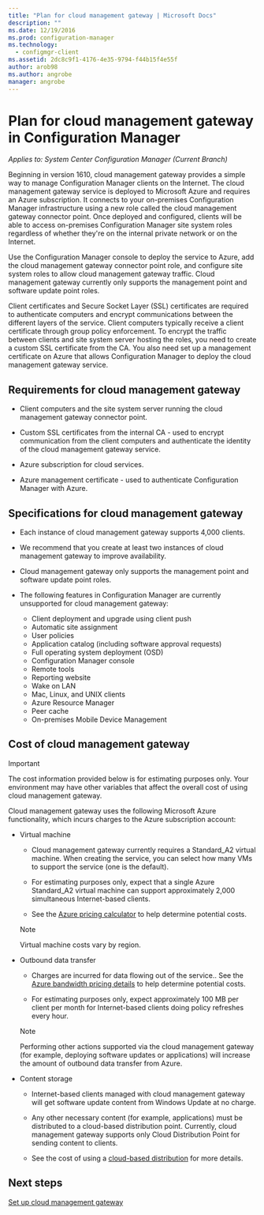 ```yaml
---
title: "Plan for cloud management gateway | Microsoft Docs"
description: ""
ms.date: 12/19/2016
ms.prod: configuration-manager
ms.technology:
  - configmgr-client
ms.assetid: 2dc8c9f1-4176-4e35-9794-f44b15f4e55f
author: arob98
ms.author: angrobe
manager: angrobe
---
```


# Plan for cloud management gateway in Configuration Manager

*Applies to: System Center Configuration Manager (Current Branch)*

Beginning in version 1610, cloud management gateway provides a simple way to manage Configuration Manager clients on the Internet. The cloud management gateway service is deployed to Microsoft Azure and requires an Azure subscription. It connects to your on-premises Configuration Manager infrastructure using a new role called the cloud management gateway connector point. Once deployed and configured, clients will be able to access on-premises Configuration Manager site system roles regardless of whether they're on the internal private network or on the Internet.

Use the Configuration Manager console to deploy the service to Azure, add the cloud management gateway connector point role, and configure site system roles to allow cloud management gateway traffic. Cloud management gateway currently only supports the management point and software update point roles.

Client certificates and Secure Socket Layer (SSL) certificates are required to authenticate computers and encrypt communications between the different layers of the service. Client computers typically receive a client certificate through group policy enforcement. To encrypt the traffic between clients and site system server hosting the roles, you need to create a custom SSL certificate from the CA. You also need set up a management certificate on Azure that allows Configuration Manager to deploy the cloud management gateway service.

## Requirements for cloud management gateway

-   Client computers and the site system server running the cloud management gateway connector point.

-   Custom SSL certificates from the internal CA - used to encrypt communication from the client computers and authenticate the identity of the cloud management gateway service.

-   Azure subscription for cloud services.

-   Azure management certificate - used to authenticate Configuration Manager with Azure.

## Specifications for cloud management gateway

- Each instance of cloud management gateway supports 4,000 clients.
- We recommend that you create at least two instances of cloud management gateway to improve availability.
- Cloud management gateway only supports the management point and software update point roles.
-   The following features in Configuration Manager are currently unsupported for cloud management gateway:

    -   Client deployment and upgrade using client push
    -   Automatic site assignment
    -   User policies
    -   Application catalog (including software approval requests)
    -   Full operating system deployment (OSD)
    -   Configuration Manager console
    -   Remote tools
    -   Reporting website
    -   Wake on LAN
    -   Mac, Linux, and UNIX clients
    -   Azure Resource Manager
    -   Peer cache
    -   On-premises Mobile Device Management

## Cost of cloud management gateway

>[!IMPORTANT]
>The cost information provided below is for estimating purposes only. Your environment may have other variables that affect the overall cost of using cloud management gateway.

Cloud management gateway uses the following Microsoft Azure functionality, which incurs charges to the Azure subscription account:

-   Virtual machine

    -   Cloud management gateway currently requires a Standard\_A2 virtual machine. When creating the service, you can select how many VMs to support the service (one is the default).

    -   For estimating purposes only, expect that a single Azure Standard\_A2 virtual machine can support approximately 2,000 simultaneous Internet-based clients.

    -   See the [Azure pricing calculator](https://azure.microsoft.com/en-us/pricing/calculator/) to help determine potential costs.

      >[!NOTE]
      >Virtual machine costs vary by region.

-   Outbound data transfer

    -   Charges are incurred for data flowing out of the service.. See the [Azure bandwidth pricing details](https://azure.microsoft.com/en-us/pricing/details/bandwidth/) to help determine potential costs.

    -   For estimating purposes only, expect approximately 100 MB per client per month for Internet-based clients doing policy refreshes every hour.

    >[!NOTE]
    > Performing other actions supported via the cloud management gateway (for example, deploying software updates or applications) will increase the amount of outbound data transfer from Azure.

-   Content storage

    -   Internet-based clients managed with cloud management gateway will get software update content from Windows Update at no charge.

    -   Any other necessary content (for example, applications) must be distributed to a cloud-based distribution point. Currently, cloud management gateway supports only Cloud Distribution Point for sending content to clients.

    - See the cost of using a [cloud-based distribution](/sccm/core/plan-design/hierarchy/use-a-cloud-based-distribution-point#cost-of-using-cloud-based-distribution) for more details.

## Next steps

[Set up cloud management gateway](setup-cloud-management-gateway.md)
